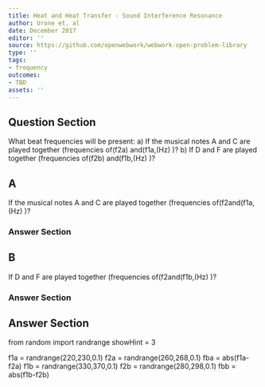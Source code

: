 ```yaml
---
title: Heat and Heat Transfer - Sound Interference Resonance
author: Urone et. al
date: December 2017
editor: ''
source: https://github.com/openwebwork/webwork-open-problem-library
type: ''
tags:
- frequency
outcomes:
- TBD
assets: ''
---
```


## Question Section 

What beat frequencies will be present: 
a) If the musical notes A and C are played together (frequencies of(f2a) and(f1a,(Hz) )? 
b) If D and F are played together (frequencies of(f2b) and(f1b,(Hz) )?

## A
If the musical notes A and C are played together (frequencies of(f2and(f1a,(Hz) )? 
### Answer Section
## B
If D and F are played together (frequencies of(f2and(f1b,(Hz) )?
### Answer Section


## Answer Section

from random import randrange
showHint = 3

f1a = randrange(220,230,0.1)
f2a = randrange(260,268,0.1)
fba = abs(f1a-f2a)
f1b = randrange(330,370,0.1)
f2b = randrange(280,298,0.1)
fbb = abs(f1b-f2b)